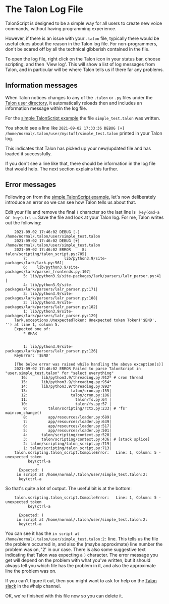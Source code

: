 # The Talon Log File

TalonScript is designed to be a simple way for all users to create new voice commands, without having programming experience.

However, if there is an issue with your `.talon` file, typically there would be useful clues about the reason in the Talon log file. 
For non-programmers, don't be scared off by all the technical gibberish contained in the file.

To open the log file, right click on the Talon icon in your status bar, choose scripting, and then 'View log'. This will show a list of log messages from Talon, and in particular will be where Talon tells us if there far any problems.

## Information messages

When Talon notices changes to any of the `.talon` or `.py` files under the [Talon user directory](/docs/Resource%20Hub/terminology.md#talon-user-directory), 
it automatically reloads then and includes an information message within the log file.

For the [simple TalonScript example](./voice-commands.md#a-simple-voice-command-example) the file `simple_test.talon` was written.

You should see a line like `2021-09-02 17:33:36 DEBUG [+] /home/normal/.talon/user/mystuff/simple_test.talon` printed in your Talon log. 

This indicates that Talon has picked up your new/updated file and has loaded it successfully. 

If you don't see a line like that, there should be information in the log file that would help. The next section explains this further. 


## Error messages

Following on from the [simple TalonScript example](./voice-commands.md#a-simple-voice-command-example), let's now deliberately introduce an error so we can see how Talon tells us about that. 

Edit your file and remove the final `)` character so the last line is ` key(cmd-a` or ` key(ctrl-a`. Save the file and look at your Talon log. For me, Talon writes out the following:

```
    2021-09-02 17:46:02 DEBUG [-] /home/normal/.talon/user/simple_test.talon
    2021-09-02 17:46:02 DEBUG [+] /home/normal/.talon/user/simple_test.talon
    2021-09-02 17:46:02 ERROR     8:                         talon/scripting/talon_script.py:705|
        7:                lib/python3.9/site-packages/lark/lark.py:561|
        6:    lib/python3.9/site-packages/lark/parser_frontends.py:107|
        5: lib/python3.9/site-packages/lark/parsers/lalr_parser.py:41 |
        4: lib/python3.9/site-packages/lark/parsers/lalr_parser.py:171|
        3: lib/python3.9/site-packages/lark/parsers/lalr_parser.py:188|
        2: lib/python3.9/site-packages/lark/parsers/lalr_parser.py:182|
        1: lib/python3.9/site-packages/lark/parsers/lalr_parser.py:129|
    lark.exceptions.UnexpectedToken: Unexpected token Token('$END', '') at line 1, column 5.
    Expected one of:
        * RPAR


        1: lib/python3.9/site-packages/lark/parsers/lalr_parser.py:126|
    KeyError: '$END'

    [The below error was raised while handling the above exception(s)]
    2021-09-02 17:46:02 ERROR Failed to parse TalonScript in "user.simple_test.talon" for "select everything"
       16:      lib/python3.9/threading.py:912* # cron thread
       15:      lib/python3.9/threading.py:954*
       14:      lib/python3.9/threading.py:892*
       13:                   talon/cron.py:155|
       12:                   talon/cron.py:106|
       11:                     talon/fs.py:64 |
       10:                     talon/fs.py:57 |
        9:         talon/scripting/rctx.py:233| # 'fs' main:on_change()
        8:         app/resources/loader.py:689|
        7:         app/resources/loader.py:639|
        6:         app/resources/loader.py:517|
        5:         app/resources/loader.py:501|
        4:      talon/scripting/context.py:520|
        3:      talon/scripting/context.py:436| # [stack splice]
        2: talon/scripting/talon_script.py:719|
        1: talon/scripting/talon_script.py:713|
    talon.scripting.talon_script.CompileError:   Line: 1, Column: 5 - unexpected token
          key(ctrl-a
              ^
      Expected: )
     in script at /home/normal/.talon/user/simple_test.talon:2:
      key(ctrl-a
```

So that's quite a lot of output. The useful bit is at the bottom:

```
    talon.scripting.talon_script.CompileError:   Line: 1, Column: 5 - unexpected token
          key(ctrl-a
              ^
      Expected: )
     in script at /home/normal/.talon/user/simple_test.talon:2:
      key(ctrl-a
```

You can see it has the `in script at /home/normal/.talon/user/simple_test.talon:2:` line. This tells us the file the problem occurred in, and also the (maybe approximate) line number the problem was on, '2' in our case. There is also some suggestive text indicating that Talon was expecting a `)` character. The error message you get will depend on the problem with what you've written, but it should always tell you which file has the problem in it, and also the approximate line the problem was on.

If you can't figure it out, then you might want to ask for help on the [Talon slack](https://talonvoice.com/chat) in the #help channel.

OK, we're finished with this file now so you can delete it.
